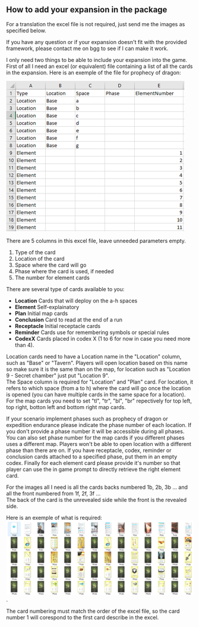 ## How to add your expansion in the package

For a translation the excel file is not required, just send me the images as specified below. 

If you have any question or if your expansion doesn't fit with the provided framework, please contact me on bgg to see if I can make it work.  

I only need two things to be able to include your expansion into the game. First of all I need an excel (or equivalent) file containing a list of all the cards in the expansion. Here is an exemple of the file for prophecy of dragon:

![exemple excel file](cards.PNG "Exemple excel file")

There are 5 columns in this excel file, leave unneeded parameters empty.

1. Type of the card
2. Location of the card
3. Space where the card will go
4. Phase where the card is used, if needed
5. The number for element cards

There are several type of cards available to you:
* **Location** Cards that will deploy on the a-h spaces
* **Element** Self-explainatory
* **Plan** Initial map cards
* **Conclusion** Card to read at the end of a run
* **Receptacle** Initial receptacle cards
* **Reminder** Cards use for remembering symbols or special rules
* **CodexX** Cards placed in codex X (1 to 6 for now in case you need more than 4).

Location cards need to have a Location name in the "Location" column, such as "Base" or "Tavern". Players will open location based on this name so make sure it is the same than on the map, for location such as "Location 9 - Secret chamber" just put "Location 9".  
The Space column is required for "Location" and "Plan" card. For location, it refers to which space (from a to h) where the card will go once the location is opened (you can have multiple cards in the same space for a location). For the map cards you need to set "tl", "tr", "bl", "br" repectively for top left, top right, botton left and bottom right map cards.     

If your scenario implement phases such as prophecy of dragon or expedition endurance please indicate the phase number of each location. If you don't provide a phase number it will be accessible during all phases. You can also set phase number for the map cards if you different phases uses a different map. Players won't be able to open location with a different phase than there are on. If you have receptacle, codex, reminder or conclusion cards attached to a specified phase, put them in an empty codex.
Finally for each element card please provide it's number so that player can use the in game prompt to directly retrieve the right element card.

For the images all I need is all the cards backs numbered 1b, 2b, 3b ... and all the front numbered from 1f, 2f, 3f ...  
The back of the card is the unrevealed side while the front is the revealed side. 

Here is an exemple of what is required:
![exemple image files](image.PNG "Exemple image files").

The card numbering must match the order of the excel file, so the card number 1 will corespond to the first card describe in the excel. 
